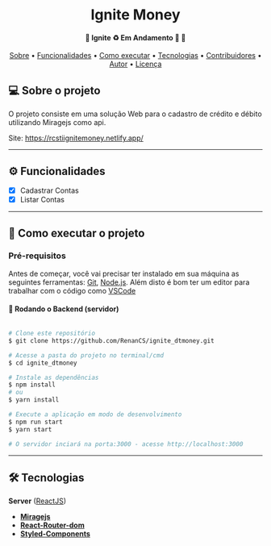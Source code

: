 <h1 align="center">
  Ignite Money 
</h1>

<h4 align="center"> 
	🚧  Ignite ♻️ Em Andamento 🚀 🚧
</h4>

<p align="center">
 <a href="#-sobre-o-projeto">Sobre</a> •
 <a href="#-funcionalidades">Funcionalidades</a> •
 <a href="#-como-executar-o-projeto">Como executar</a> • 
 <a href="#-tecnologias">Tecnologias</a> • 
 <a href="#-contribuidores">Contribuidores</a> • 
 <a href="#-autor">Autor</a> • 
 <a href="#user-content--licença">Licença</a>
</p>

## 💻 Sobre o projeto

O projeto consiste em uma solução Web para o cadastro de crédito e débito utilizando Miragejs como api.

Site: https://rcstiignitemoney.netlify.app/

---

## ⚙️ Funcionalidades

- [x] Cadastrar Contas
- [x] Listar Contas

---

## 🚀 Como executar o projeto

### Pré-requisitos

Antes de começar, você vai precisar ter instalado em sua máquina as seguintes ferramentas:
[Git](https://git-scm.com), [Node.js](https://nodejs.org/en/).
Além disto é bom ter um editor para trabalhar com o código como [VSCode](https://code.visualstudio.com/)

#### 🎲 Rodando o Backend (servidor)

```bash

# Clone este repositório
$ git clone https://github.com/RenanCS/ignite_dtmoney.git

# Acesse a pasta do projeto no terminal/cmd
$ cd ignite_dtmoney

# Instale as dependências
$ npm install
# ou
$ yarn install

# Execute a aplicação em modo de desenvolvimento
$ npm run start
$ yarn start

# O servidor inciará na porta:3000 - acesse http://localhost:3000


```
---

## 🛠 Tecnologias

**Server** ([ReactJS](https://pt-br.reactjs.org/))
- **[Miragejs](https://miragejs.com/)**
- **[React-Router-dom](https://reactrouter.com/web/guides/quick-start)**
- **[Styled-Components](https://styled-components.com/)**



